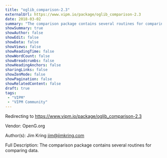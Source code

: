```yaml
---
title: "oglib_comparison-2.3"
externalUrl: https://www.vipm.io/package/oglib_comparison-2.3
date: 2018-03-02
summary: "The comparison package contains several routines for comparing data."
showSummary: true
showAuthor: false
showEdit: false
showData: false
showViews: false
showReadingTime: false
showWordCount: false
showBreadcrumbs: false
showHeadingAnchors: false
sharingLinks: false
showZenMode: false
showPagination: false
showRelatedContent: false
draft: true
tags:
 - "VIPM"
 - "VIPM Community"
---
```


Redirecting to https://www.vipm.io/package/oglib_comparison-2.3

Vendor: OpenG.org

Author(s): Jim Kring <jim@jimkring.com>
 
Full Description:
The comparison package contains several routines for comparing data.
